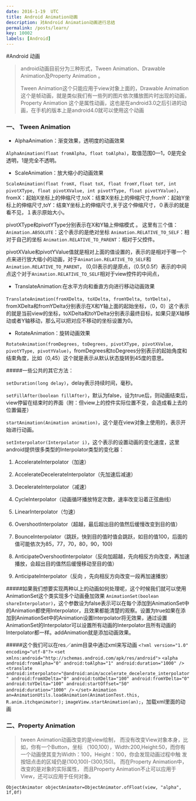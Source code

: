 ```yaml
---
date: 2016-1-19  UTC
title: Android Animation动画
description: 对Android Animation动画进行总结
permalink: /posts/learn/
key: 10002
labels: [Android]
---
```


#Android 动画
>android动画目前分为三种形式，Tween Animation、Drawable Animation及Property Animation 。<p>
>Tween Animation这个只能应用于view对象上面的，Drawable Animation这个是帧动画，就是类似我们有一些列的图片依次播放图片时出现的动画，Property Animation 这个是属性动画，这也是在android3.0之后引进的动画，在手机的版本上是android4.0就可以使用这个动画 


### 一、	Tween Animation
* AlphaAnimation：渐变效果，透明度的动画效果<p>

`AlphaAnimation(float fromAlpha, float toAlpha)`，取值范围0—1，0是完全透明，1是完全不透明。<p>

* ScaleAnimation：放大缩小的动画效果<p>

`ScaleAnimation(float fromX, float toX, float fromY,float toY, int pivotXType, float pivotXValue, int pivotYType, float pivotYValue)`，fromX：起始X坐标上的伸缩尺寸,toX：结束X坐标上的伸缩尺寸,fromY：起始Y坐标上的伸缩尺寸,toY：结束Y坐标上的伸缩尺寸,关于这个伸缩尺寸，０表示的就是看不见，１表示原始大小。<p>

pivotXType和pivotYType分别表示在X和Y轴上伸缩模式 。
这里有三个值：
`Animation.ABSOLUTE`：这个表示的是绝对坐标
`Animation.RELATIVE_TO_SELF`：相对于自己的坐标
`Animation.RELATIVE_TO_PARENT`：相对于父控件。<p>

pivotXValue和pivotYValue值就是相对上面的值设置的，表示的是相对于哪一个点来进行放大缩小的动画，对于`Animation.RELATIVE_TO_SELF`和`Animation.RELATIVE_TO_PARENT`，
(0,0)表示的是原点，（0.5f,0.5f）表示的中间点这个对于`Animation.RELATIVE_TO_SELF`相对于view控件的中间点，

* TranslateAnimation:在水平方向和垂直方向进行移动动画效果<p>

`TranslateAnimation(fromXDelta, toXDelta, fromYDelta, toYDelta)`，fromXDelta和fromYDelta分别表示在X和Y轴上面的起始坐标，（0，0）这个表示的就是当前view的坐标，toXDelta和toYDelta分别表示最终目标，如果只是X轴移动或者Y轴移动，那么可以把对应不移动的坐标设置为0。

* RotateAnimation：旋转动画效果<p>

`RotateAnimation(fromDegrees, toDegrees, pivotXType, pivotXValue, pivotYType, pivotYValue)`，fromDegrees和toDegrees分别表示的起始角度和结束角度，比如（0,45）这个就是表示从默认状态旋转到45度的意思。<p>

#####一些公共的其它方法：<p>
`setDuration(long delay)`，delay表示持续时间，毫秒。<p>

`setFillAfter(boolean fillAfter)`，默认为false，设为true后，则动画结束后，view停留在结束时的界面（附：但view上的控件实际位置不变，会造成看上去的位置偏差）<p>

`startAnimation(Animation animation)`，这个是在view对象上使用的，表示开始进行动画。<p>

`setInterpolator(Interpolator i)`，这个表示的设置动画的变化速度，这里android提供很多类型的Interpolator类型的变化器：<p>
1. AccelerateInterpolator（加速）<p>
2. AccelerateDecelerateInterpolator（先加速后减速）<p>
3. DecelerateInterpolator（减速）<p>
4. CycleInterpolator（动画循环播放特定次数，速率改变沿着正弦曲线）<p>
5. LinearInterpolator（匀速）<p>
6. OvershootInterpolator（超越，最后超出目的值然后缓慢改变到目的值）<p>
7. BounceInterpolator（跳跃，快到目的值时值会跳跃，如目的值100，后面的值可能依次为85，77，70，80，90，100)<p>
8. AnticipateOvershootInterpolator（反向加超越，先向相反方向改变，再加速播放，会超出目的值然后缓慢移动至目的值）<p>
9. AnticipateInterpolator（反向 ，先向相反方向改变一段再加速播放）<p>

#####如果我们想要实现两种以上的动画如何处理呢，这个时候我们就可以使用AnimationSet这个类实现多个动画叠加效果
`AnimationSet(boolean shareInterpolator)`，这个参数设为false表示可以在每个添加到AnimationSet中的Animation都使用Interpolator，且效果都能清楚的观察。设置为true如果在添加到AnimationSet中的Animation设置Interpolator将无效果，通过设置AnimationSet的Interpolator可以设置所有动画的Interpolator且所有动画的Interpolator都一样。addAnimation就是添加动画效果。

#####这个我们可以在res／anim目录中通过xml来写动画
`<?xml version="1.0" encoding="utf-8"?>`
`<set xmlns:android="http://schemas.android.com/apk/res/android">`
`<alpha 
    android:fromAlpha="0"
    android:toAlpha="1"
    android:duration="1000"
    />`
`<translate 
    android:interpolator="@android:anim/accelerate_decelerate_interpolator"
    android:fromXDelta="0"
    android:toXDelta="100"
    android:fromYDelta="0"
    android:toYDelta="100"
    android:startOffset="50"
    android:duration="1000"
    />`
`</set>`
`Animation an=AnimationUtils.loadAnimation(AnimationTest.this, R.anim.itchqanimator);`
`imageView.startAnimation(an);`，加载xml里面的动画

### 二、Property Animation
>tween Animation动画改变的是view绘制， 而没有改变View对象本身，比如，你有一个Button，坐标 （100,100），Width:200,Height:50，而你有一个动画使其变为Width：100，Height：100，你会发现动画过程中触 发按钮点击的区域仍是(100,100)-(300,150)。 而在Property Animation中，改变的是对象的实际属性， 而且Property Animation不止可以应用于View，还可以应用于任何对象。

`ObjectAnimator objectAnimator=ObjectAnimator.ofFloat(view, "alpha", 1f,0f)`